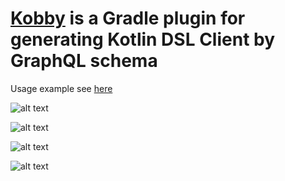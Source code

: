 # [Kobby](https://plugins.gradle.org/plugin/io.github.ermadmi78.kobby) is a Gradle plugin for generating Kotlin DSL Client by GraphQL schema

Usage example see [here](https://github.com/ermadmi78/kobby-gradle-example)

![alt text](https://github.com/ermadmi78/kobby/blob/main/images/simple_query.png)

![alt text](https://github.com/ermadmi78/kobby/blob/main/images/mutation.png)

![alt text](https://github.com/ermadmi78/kobby/blob/main/images/complex_query.png)

![alt text](https://github.com/ermadmi78/kobby/blob/main/images/union_query.png)

